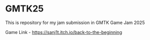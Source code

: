 # GMTK25
This is repository for my jam submission in GMTK Game Jam 2025

Game Link - https://sanj1t.itch.io/back-to-the-beginning
